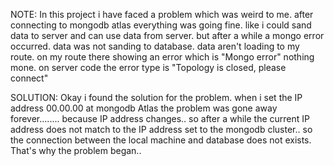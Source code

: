 NOTE: In this project i have faced a problem which was weird to me. after connecting to mongodb atlas everything was going fine. like i could sand data to server and can use data from server. but after a while a mongo error occurred. data was not sanding to database. data aren't loading to my route. on my route there showing an error which is "Mongo error" nothing mone. on server code the error type is "Topology is closed, please connect"

SOLUTION: Okay i found the solution for the problem. when i set the IP address 00.00.00 at mongodb Atlas the problem was gone away forever........ because IP address changes.. so after a while the current IP address does not match to the IP address set to the mongodb cluster.. so the connection between the local machine and database does not exists. That's why the problem began..
